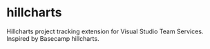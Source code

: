 # hillcharts
Hillcharts project tracking extension for Visual Studio Team Services. Inspired by Basecamp hillcharts.
